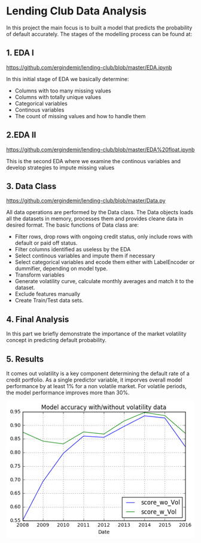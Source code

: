 # Lending Club Data Analysis
In this project the main focus is to built a model that predicts the probability of default accurately.
The stages of the modelling process can be found at:
## 1. EDA I
https://github.com/ergindemir/lending-club/blob/master/EDA.ipynb

In this initial stage of EDA we basically determine:
* Columns with too many missing values
* Columns with totally unique values
* Categorical variables
* Continous variables
* The count of missing values and how to handle them

## 2.EDA II
https://github.com/ergindemir/lending-club/blob/master/EDA%20float.ipynb

This is the second EDA where we examine the continous variables and develop strategies to impute missing values

## 3. Data Class
https://github.com/ergindemir/lending-club/blob/master/Data.py

All data operations are performed by the Data class.
The Data objects loads all the datasets in memory, processes them and provides cleane data in desired format.
The basic functions of Data class are:
* Filter rows, drop rows with ongoing credit status, only include rows with default or paid off status.
* Filter columns identified as useless by the EDA
* Select continous variables and impute them if necessary
* Select categorical variables and ecode them either with LabelEncoder or dummifier, depending on model type.
* Transform variables
* Generate volatility curve, calculate monthly averages and match it to the dataset.
* Exclude features manually
* Create Train/Test data sets.

## 4. Final Analysis
In this part we briefly demonstrate the importance of the market volatility concept in predicting default probability.

## 5. Results
It comes out volatility is a key component determining the default rate of a credit portfolio.
As a single predictor variable, it imporves overall model performance by at least 1% for a non volatile market.
For volatile periods, the model performance improves more than 30%.

![Alt](https://github.com/ergindemir/lending-club/blob/master/model%20performance.png "Model Performance")
